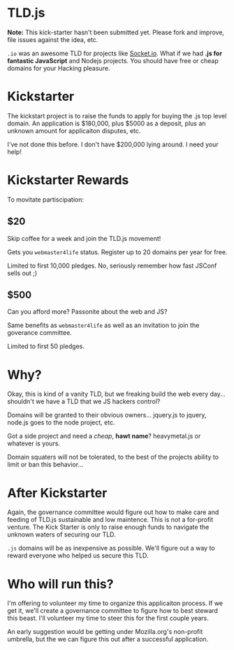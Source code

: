 # TLD.js
**Note:** This kick-starter hasn't been submitted yet. Please fork and improve, file issues against the idea, etc.

``.io`` was an awesome TLD for projects like [Socket.io](http://socket.io/). What if we had **.js for fantastic 
JavaScript** and Nodejs projects. You should have free or cheap domains for your Hacking pleasure.

# Kickstarter
The kickstart project is to raise the funds to apply for buying the .js top level domain. An application is $180,000,
plus $5000 as a deposit, plus an unknown amount for applicaiton disputes, etc.

I've not done this before. I don't have $200,000 lying around. I need your help!

# Kickstarter Rewards
To movitate partiscipation:

## $20
Skip coffee for a week and join the TLD.js movement!

Gets you ``webmaster4life`` status. Register up to 20 domains per year for free.

Limited to first 10,000 pledges. No, seriously remember how fast JSConf sells out ;)

## $500
Can you afford more? Passonite about the web and JS?

Same benefits as ``webmaster4life`` as well as an invitation to join the goverance committee.

Limited to first 50 pledges.

# Why?
Okay, this is kind of a vanity TLD, but we freaking build the web every day... shouldn't we have a TLD that 
we JS hackers control?

Domains will be granted to their obvious owners... jquery.js to jquery, node.js goes to the node project, etc.

Got a side project and need a *cheap*, **hawt name**? heavymetal.js or whatever is yours.

Domain squaters will not be tolerated, to the best of the projects ability to limit or ban this behavior...

# After Kickstarter
Again, the governance committee would figure out how to make care and feeding of TLD.js sustainable
and low maintence. This is not a for-profit venture. The Kick Starter is only to raise enough funds
to navigate the unknown waters of securing our TLD.

``.js`` domains will be  as inexpensive as possible. We'll figure out a way to reward everyone who helped us 
secure this TLD.

# Who will run this?
I'm offering to volunteer my time to organize this applicaiton process. If we get it, we'll create a 
governance committee to figure how to best steward this beast. I'll volunteer my time to steer this for 
the first couple years.

An early suggestion would be getting under Mozilla.org's non-profit umbrella, but the we can 
figure this out after a successful application.